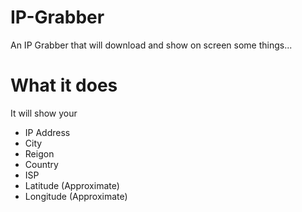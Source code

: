 # IP-Grabber
An IP Grabber that will download and show on screen some things...


# What it does
It will show your
- IP Address
- City
- Reigon
- Country
- ISP
- Latitude (Approximate)
- Longitude (Approximate)
